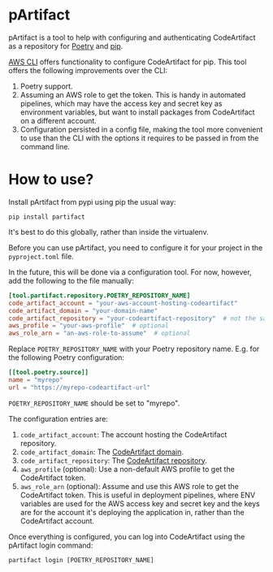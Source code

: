 # pArtifact

pArtifact is a tool to help with configuring and authenticating CodeArtifact as a repository for [Poetry](https://github.com/python-poetry/poetry) and [pip](https://pip.pypa.io/en/stable/).

[AWS CLI](https://docs.aws.amazon.com/cli/latest/reference/codeartifact/login.html) offers functionality to configure CodeArtifact for pip.
This tool offers the following improvements over the CLI:
1. Poetry support.
1. Assuming an AWS role to get the token. This is handy in automated pipelines, which may have the access key and secret key as environment variables,
  but want to install packages from CodeArtifact on a different account.
1. Configuration persisted in a config file, making the tool more convenient to use than the CLI with the options it requires to be passed in from the command line.


# How to use?

Install pArtifact from pypi using pip the usual way:

```shell
pip install partifact
```

It's best to do this globally, rather than inside the virtualenv.

Before you can use pArtifact, you need to configure it for your project
in the `pyproject.toml` file.

In the future, this will be done via a configuration tool.
For now, however, add the following to the file manually:

```toml
[tool.partifact.repository.POETRY_REPOSITORY_NAME]
code_artifact_account = "your-aws-account-hosting-codeartifact"
code_artifact_domain = "your-domain-name"
code_artifact_repository = "your-codeartifact-repository"  # not the same as the Poetry repository
aws_profile = "your-aws-profile"  # optional
aws_role_arn = "an-aws-role-to-assume"  # optional
```

Replace `POETRY_REPOSITORY_NAME` with your Poetry repository name. E.g. for the following
Poetry configuration:

```toml
[[tool.poetry.source]]
name = "myrepo"
url = "https://myrepo-codeartifact-url"
```

`POETRY_REPOSITORY_NAME` should be set to "myrepo".

The configuration entries are:
1. `code_artifact_account`: The account hosting the CodeArtifact repository.
2. `code_artifact_domain`: The [CodeArtifact domain](https://docs.aws.amazon.com/codeartifact/latest/ug/domains.html).
3. `code_artifact_repository`: The [CodeArtifact repository](https://docs.aws.amazon.com/codeartifact/latest/ug/repos.html).
4. `aws_profile` (optional): Use a non-default AWS profile to get the CodeArtifact token.
5. `aws_role_arn` (optional): Assume and use this AWS role to get the CodeArtifact token.
This is useful in deployment pipelines, where ENV variables are used for the AWS
access key and secret key and the keys are for the account it's deploying the application
in, rather than the CodeArtifact account.

Once everything is configured, you can log into CodeArtifact using the
pArtifact login command:

```shell
partifact login [POETRY_REPOSITORY_NAME]
```
